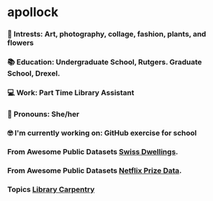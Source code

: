 # apollock
### :sparkling_heart: Intrests: Art, photography, collage, fashion, plants, and flowers
### :books: Education: Undergraduate School, Rutgers. Graduate School, Drexel.
### :computer: Work: Part Time Library Assistant
### :woman: Pronouns: She/her
### :nerd_face: I'm currently working on: GitHub exercise for school
### From Awesome Public Datasets [Swiss Dwellings](https://zenodo.org/records/7070952#.Y0mACy0RqO0).
### From Awesome Public Datasets [Netflix Prize Data](https://www.kaggle.com/datasets/netflix-inc/netflix-prize-data).
### Topics [Library Carpentry](https://github.com/topics/library-carpentry)
